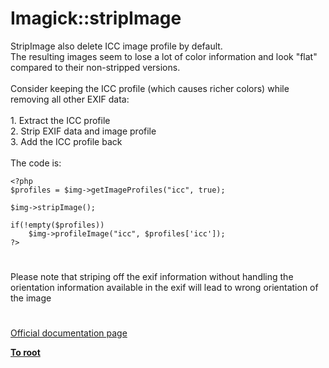 # Imagick::stripImage



StripImage also delete ICC image profile by default.<br>The resulting images seem to lose a lot of color information and look "flat" compared to their non-stripped versions.<br><br>Consider keeping the ICC profile (which causes richer colors) while removing all other EXIF data:<br><br>1. Extract the ICC profile<br>2. Strip EXIF data and image profile<br>3. Add the ICC profile back<br><br>The code is:<br>

```
<?php
$profiles = $img->getImageProfiles("icc", true);

$img->stripImage();

if(!empty($profiles))
    $img->profileImage("icc", $profiles['icc']);
?>
```
  

#

Please note that striping off the exif information without handling the orientation information available in the exif will lead to wrong orientation of the image  

#

[Official documentation page](https://www.php.net/manual/en/imagick.stripimage.php)

**[To root](/README.md)**